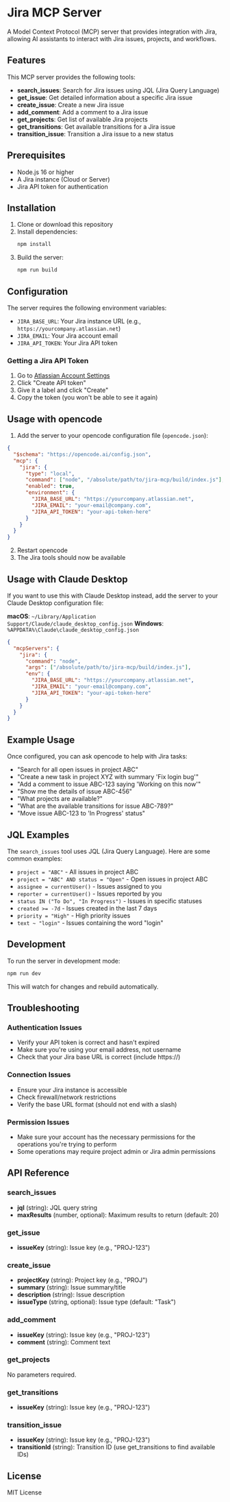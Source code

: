 # Jira MCP Server

A Model Context Protocol (MCP) server that provides integration with Jira, allowing AI assistants to interact with Jira issues, projects, and workflows.

## Features

This MCP server provides the following tools:

- **search_issues**: Search for Jira issues using JQL (Jira Query Language)
- **get_issue**: Get detailed information about a specific Jira issue
- **create_issue**: Create a new Jira issue
- **add_comment**: Add a comment to a Jira issue
- **get_projects**: Get list of available Jira projects
- **get_transitions**: Get available transitions for a Jira issue
- **transition_issue**: Transition a Jira issue to a new status

## Prerequisites

- Node.js 16 or higher
- A Jira instance (Cloud or Server)
- Jira API token for authentication

## Installation

1. Clone or download this repository
2. Install dependencies:
   ```bash
   npm install
   ```
3. Build the server:
   ```bash
   npm run build
   ```

## Configuration

The server requires the following environment variables:

- `JIRA_BASE_URL`: Your Jira instance URL (e.g., `https://yourcompany.atlassian.net`)
- `JIRA_EMAIL`: Your Jira account email
- `JIRA_API_TOKEN`: Your Jira API token

### Getting a Jira API Token

1. Go to [Atlassian Account Settings](https://id.atlassian.com/manage-profile/security/api-tokens)
2. Click "Create API token"
3. Give it a label and click "Create"
4. Copy the token (you won't be able to see it again)

## Usage with opencode

1. Add the server to your opencode configuration file (`opencode.json`):

```json
{
  "$schema": "https://opencode.ai/config.json",
  "mcp": {
    "jira": {
      "type": "local",
      "command": ["node", "/absolute/path/to/jira-mcp/build/index.js"],
      "enabled": true,
      "environment": {
        "JIRA_BASE_URL": "https://yourcompany.atlassian.net",
        "JIRA_EMAIL": "your-email@company.com",
        "JIRA_API_TOKEN": "your-api-token-here"
      }
    }
  }
}
```

2. Restart opencode
3. The Jira tools should now be available

## Usage with Claude Desktop

If you want to use this with Claude Desktop instead, add the server to your Claude Desktop configuration file:

**macOS**: `~/Library/Application Support/Claude/claude_desktop_config.json`
**Windows**: `%APPDATA%\Claude\claude_desktop_config.json`

```json
{
  "mcpServers": {
    "jira": {
      "command": "node",
      "args": ["/absolute/path/to/jira-mcp/build/index.js"],
      "env": {
        "JIRA_BASE_URL": "https://yourcompany.atlassian.net",
        "JIRA_EMAIL": "your-email@company.com",
        "JIRA_API_TOKEN": "your-api-token-here"
      }
    }
  }
}
```

## Example Usage

Once configured, you can ask opencode to help with Jira tasks:

- "Search for all open issues in project ABC"
- "Create a new task in project XYZ with summary 'Fix login bug'"
- "Add a comment to issue ABC-123 saying 'Working on this now'"
- "Show me the details of issue ABC-456"
- "What projects are available?"
- "What are the available transitions for issue ABC-789?"
- "Move issue ABC-123 to 'In Progress' status"

## JQL Examples

The `search_issues` tool uses JQL (Jira Query Language). Here are some common examples:

- `project = "ABC"` - All issues in project ABC
- `project = "ABC" AND status = "Open"` - Open issues in project ABC
- `assignee = currentUser()` - Issues assigned to you
- `reporter = currentUser()` - Issues reported by you
- `status IN ("To Do", "In Progress")` - Issues in specific statuses
- `created >= -7d` - Issues created in the last 7 days
- `priority = "High"` - High priority issues
- `text ~ "login"` - Issues containing the word "login"

## Development

To run the server in development mode:

```bash
npm run dev
```

This will watch for changes and rebuild automatically.

## Troubleshooting

### Authentication Issues
- Verify your API token is correct and hasn't expired
- Make sure you're using your email address, not username
- Check that your Jira base URL is correct (include https://)

### Connection Issues
- Ensure your Jira instance is accessible
- Check firewall/network restrictions
- Verify the base URL format (should not end with a slash)

### Permission Issues
- Make sure your account has the necessary permissions for the operations you're trying to perform
- Some operations may require project admin or Jira admin permissions

## API Reference

### search_issues
- **jql** (string): JQL query string
- **maxResults** (number, optional): Maximum results to return (default: 20)

### get_issue
- **issueKey** (string): Issue key (e.g., "PROJ-123")

### create_issue
- **projectKey** (string): Project key (e.g., "PROJ")
- **summary** (string): Issue summary/title
- **description** (string): Issue description
- **issueType** (string, optional): Issue type (default: "Task")

### add_comment
- **issueKey** (string): Issue key (e.g., "PROJ-123")
- **comment** (string): Comment text

### get_projects
No parameters required.

### get_transitions
- **issueKey** (string): Issue key (e.g., "PROJ-123")

### transition_issue
- **issueKey** (string): Issue key (e.g., "PROJ-123")
- **transitionId** (string): Transition ID (use get_transitions to find available IDs)

## License

MIT License